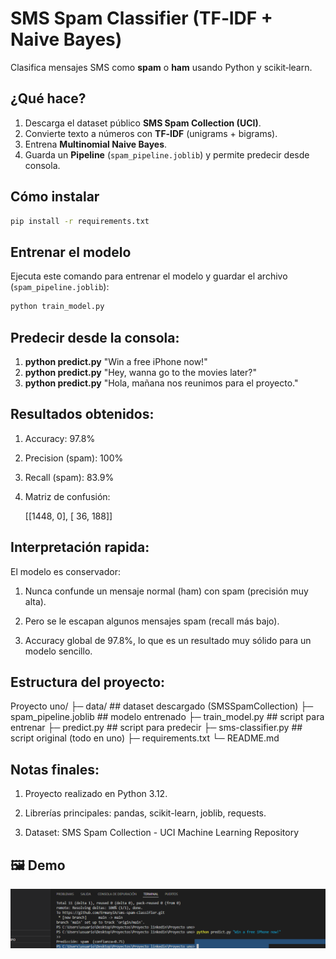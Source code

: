 # SMS Spam Classifier (TF‑IDF + Naive Bayes)

Clasifica mensajes SMS como **spam** o **ham** usando Python y scikit‑learn.

## ¿Qué hace?
1. Descarga el dataset público **SMS Spam Collection (UCI)**.
2. Convierte texto a números con **TF‑IDF** (unigrams + bigrams).
3. Entrena **Multinomial Naive Bayes**.
4. Guarda un **Pipeline** (`spam_pipeline.joblib`) y permite predecir desde consola.

## Cómo instalar
```bash
pip install -r requirements.txt
```

## Entrenar el modelo

Ejecuta este comando para entrenar el modelo y guardar el archivo (`spam_pipeline.joblib`):

```bash
python train_model.py
```

## Predecir desde la consola:

1. **python predict.py** "Win a free iPhone now!"
2. **python predict.py** "Hey, wanna go to the movies later?"
3. **python predict.py** "Hola, mañana nos reunimos para el proyecto."

## Resultados obtenidos:

1. Accuracy: 97.8%

2. Precision (spam): 100%

3. Recall (spam): 83.9%

4. Matriz de confusión:

    [[1448,    0],
     [  36,  188]]

## Interpretación rapida:

El modelo es conservador:

1. Nunca confunde un mensaje normal (ham) con spam (precisión muy alta).

2. Pero se le escapan algunos mensajes spam (recall más bajo).

3. Accuracy global de 97.8%, lo que es un resultado muy sólido para un modelo sencillo.

## Estructura del proyecto: 

Proyecto uno/
├─ data/                  ## dataset descargado (SMSSpamCollection)
├─ spam_pipeline.joblib   ## modelo entrenado
├─ train_model.py         ## script para entrenar
├─ predict.py             ## script para predecir
├─ sms-classifier.py      ## script original (todo en uno)
├─ requirements.txt
└─ README.md


## Notas finales:

1. Proyecto realizado en Python 3.12.

2. Librerías principales: pandas, scikit-learn, joblib, requests.

3. Dataset: SMS Spam Collection - UCI Machine Learning Repository


## 🖼️ Demo
![Ejemplo de predicción](demo.PNG)
